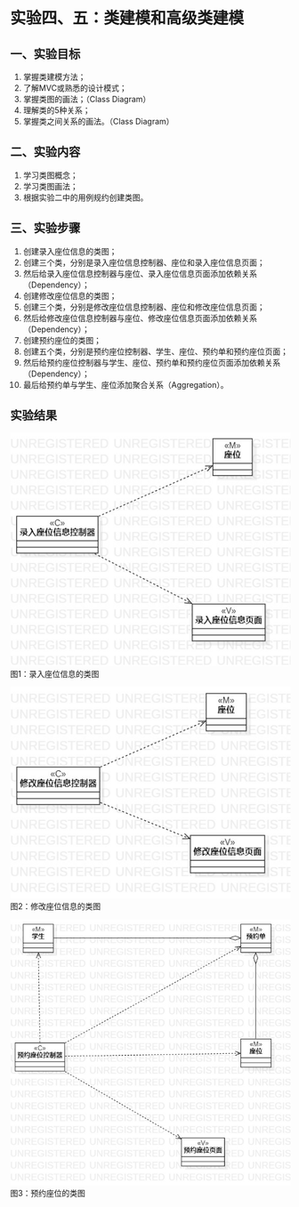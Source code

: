 # 实验四、五：类建模和高级类建模

## 一、实验目标

1. 掌握类建模方法；
2. 了解MVC或熟悉的设计模式；
3. 掌握类图的画法；（Class Diagram）
4. 理解类的5种关系；
5. 掌握类之间关系的画法。（Class Diagram）

## 二、实验内容

1. 学习类图概念；
2. 学习类图画法；
3. 根据实验二中的用例规约创建类图。

## 三、实验步骤

1. 创建录入座位信息的类图；
2. 创建三个类，分别是录入座位信息控制器、座位和录入座位信息页面；
3. 然后给录入座位信息控制器与座位、录入座位信息页面添加依赖关系（Dependency）；
4. 创建修改座位信息的类图；
5. 创建三个类，分别是修改座位信息控制器、座位和修改座位信息页面；
6. 然后给修改座位信息控制器与座位、修改座位信息页面添加依赖关系（Dependency）；
7. 创建预约座位的类图；
8. 创建五个类，分别是预约座位控制器、学生、座位、预约单和预约座位页面；
9. 然后给预约座位控制器与学生、座位、预约单和预约座位页面添加依赖关系（Dependency）；
10. 最后给预约单与学生、座位添加聚合关系（Aggregation）。

## 实验结果

![录入座位信息的类图](./录入座位信息类图.jpg)   
图1：录入座位信息的类图

![修改座位信息的类图](./修改座位信息类图.jpg)   
图2：修改座位信息的类图

![预约座位的类图](./预约座位类图.jpg)   
图3：预约座位的类图
